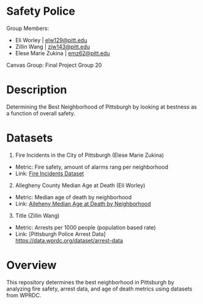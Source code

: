 # Safety Police
Group Members: 
- Eli Worley | elw129@pitt.edu
- Zillin Wang | ziw143@pitt.edu
- Elese Marie Zukina | emz62@pitt.edu
  
Canvas Group: Final Project Group 20

# Description 
Determining the Best Neighborhood of Pittsburgh by looking at bestness as a function of overall safety.

# Datasets
1. Fire Incidents in the City of Pittsburgh (Elese Marie Zukina)
  - Metric: Fire safety, amount of alarms rang per neighborhood
  - Link: [Fire Incidents Dataset](https://data.wprdc.org/dataset/fire-incidents-in-city-of-pittsburgh)

2. Allegheny County Median Age at Death (Eli Worley)
  - Metric: Median age of death by neighborhood
  - Link: [Alleheny Median Age at Death by Neighborhood](https://data.wprdc.org/dataset/median-age-death)

3. Title (Zillin Wang)
  - Metric: Arrests per 1000 people (population based rate)
  - Link: [Pittsburgh Police Arrest Data] https://data.wprdc.org/dataset/arrest-data

# Overview
This repository determines the best neighborhood in Pittsburgh by analyzing fire safety, arrest data, and age of death metrics using datasets from WPRDC.
